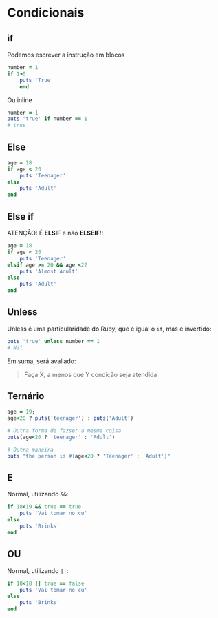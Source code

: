 # Condicionais

## if
Podemos escrever a instrução em blocos
```ruby
number = 1
if 1>0
    puts 'True'
    end
```

Ou inline
```ruby
number = 1 
puts 'true' if number == 1
# true
```

## Else
```ruby
age = 18
if age < 20
    puts 'Teenager'
else
    puts 'Adult'
end
```

## Else if
ATENÇÃO: É **ELSIF** e não **ELSEIF**!!

```ruby
age = 18
if age < 20
    puts 'Teenager'
elsif age >= 20 && age <22
    puts 'Almost Adult'
else
    puts 'Adult'
end
```

## Unless
Unless é uma particularidade do Ruby, que é igual o `if`, mas é invertido:
```ruby
puts 'true' unless number == 1
# Nil
```

Em suma, será avaliado:
> Faça X, a menos que Y condição seja atendida

## Ternário

```ruby
age = 19;
age<20 ? puts('teenager') : puts('Adult')

# Outra forma de fazser a mesma coisa
puts(age<20 ? 'teenager' : 'Adult')

# Outra maneira
puts "the person is #{age<20 ? 'Teenager' : 'Adult'}"
```

## E
Normal, utilizando `&&`:
```ruby
if 18<19 && true == true
    puts 'Vai tomar no cu'
else
    puts 'Brinks'
end
```

## OU
Normal, utilizando `||`:
```ruby
if 18<18 || true == false
    puts 'Vai tomar no cu'
else
    puts 'Brinks'
end
```